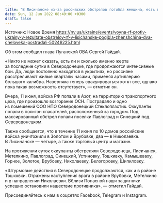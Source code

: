 ```yaml
---
title: "В Лисичанске из-за российских обстрелов погибла женщина, есть пострадавшие, в Северодонецке РФ обстреляла предприятия"
date: Sun, 12 Jun 2022 08:49:00 +0300
draft: false
---
```

Источник: Новое Время https://nv.ua/ukraine/events/voyna-rf-protiv-ukrainy-v-rezultate-obstrelov-rf-v-lisichanske-pogibla-zhenshchina-dva-cheloveka-postradali-50249225.html


 Об этом сообщил глава Луганской ОВА Сергей Гайдай.

«Никто не может сказать, есть ли и сколько именно жертв за последние сутки в Северодонецке, где продолжаются интенсивные бои. Да, люди постоянно находятся в укрытиях, но россияне расстреливают жилые кварталы часами, применяя артиллерию большого калибра. Наверняка теперь эвакуироваться хотят все, однако пока такая возможность отсутствует», — отметил он.

 Вчера, 11 июня, войска РФ попали в Азот, на территорию транспортного цеха, где произошло возгорание ОСН. Пострадало и одно из помещений ООО НПО Северодонецкий Стеклопластик. Оккупанты попали в полигон спасателей, расположенный за городом. Под массированный обстрел попали поселки Павлоград и Синецкий под Северодонецком.



 Также сообщается, что в течение 11 июня по 10 домов российские войска уничтожили в Золотом и Врубовке, два — в Николаевке. В Лисичанске — четыре, а также торговый центр и магазин.

 На протяжении суток оккупанты обстреляли Северодонецк, Лисичанск, Метелкино, Павлоград, Синецкий, Устиновку, Тошкивку, Камышеваху, Горное, Золотое, Врубовку, Николаевку, Белогоровку, Шипиловку.

«Штурмовые действия в Северодонецке продолжаются, как и в районе Тошковки. Отражены наступления врага в районе Врубовки, Метелкино и в направлении Николаевки. Вблизи Попасной наши защитники успешно остановили нашествие противника», — отметил Гайдай.

Присоединяйтесь к нам в соцсетях Facebook, Telegram и Instagram.
